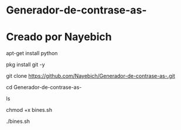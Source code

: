 # Generador-de-contrase-as-
# Creado por Nayebich 
apt-get install python 

pkg install git -y

git clone https://github.com/Nayebich/Generador-de-contrase-as-.git

cd Generador-de-contrase-as-

ls

chmod +x bines.sh

./bines.sh

